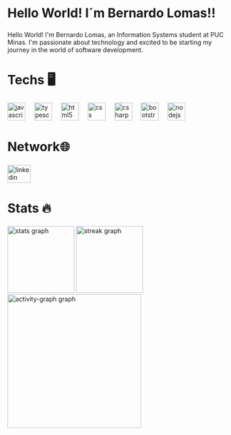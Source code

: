 <h1 align="left">Hello World! I´m Bernardo Lomas!!</h1>

###

<p align="left">Hello World! I'm Bernardo Lomas, an Information Systems student at PUC Minas. I'm passionate about technology and excited to be starting my journey in the world of software development.</p>

###

<h1 align="left">Techs 🖥️</h1>

###

<div align="left">
  <img src="https://cdn.jsdelivr.net/gh/devicons/devicon/icons/javascript/javascript-original.svg" height="40" alt="javascript logo"  />
  <img width="12" />
  <img src="https://cdn.jsdelivr.net/gh/devicons/devicon/icons/typescript/typescript-original.svg" height="40" alt="typescript logo"  />
  <img width="12" />
  <img src="https://cdn.jsdelivr.net/gh/devicons/devicon/icons/html5/html5-original.svg" height="40" alt="html5 logo"  />
  <img width="12" />
  <img src="https://cdn.jsdelivr.net/gh/devicons/devicon/icons/css3/css3-original.svg" height="40" alt="css logo"  />
  <img width="12" />
  <img src="https://cdn.jsdelivr.net/gh/devicons/devicon/icons/csharp/csharp-original.svg" height="40" alt="csharp logo"  />
  <img width="12" />
  <img src="https://cdn.jsdelivr.net/gh/devicons/devicon/icons/bootstrap/bootstrap-original.svg" height="40" alt="bootstrap logo"  />
  <img width="12" />
  <img src="https://cdn.jsdelivr.net/gh/devicons/devicon/icons/nodejs/nodejs-original.svg" height="40" alt="nodejs logo"  />
</div>

###

<h1 align="left">Network🌐</h1>

###

<div align="left">
  <a href="https://www.linkedin.com/in/bernardolomas/" target="_blank">
    <img src="https://raw.githubusercontent.com/maurodesouza/profile-readme-generator/master/src/assets/icons/social/linkedin/default.svg" width="52" height="40" alt="linkedin logo"  />
  </a>
</div>

###

<h1 align="left">Stats 🔥</h1>

###

<div align="left">
  <img src="https://github-readme-stats.vercel.app/api?username=BernardoLomas&hide_title=false&hide_rank=false&show_icons=true&include_all_commits=true&count_private=true&disable_animations=false&theme=algolia&locale=en&hide_border=false&order=1" height="150" alt="stats graph"  />
  <img src="https://streak-stats.demolab.com?user=BernardoLomas&locale=en&mode=weekly&theme=algolia&hide_border=false&border_radius=2&order=3" height="150" alt="streak graph"  />
  <img src="https://github-readme-activity-graph.vercel.app/graph?username=BernardoLomas&radius=16&theme=nord&area=true&order=5" height="300" alt="activity-graph graph"  />
</div>

###
